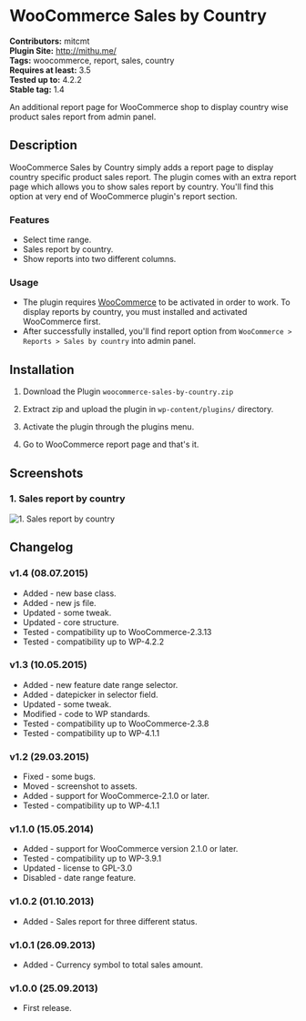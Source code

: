 # WooCommerce Sales by Country #
**Contributors:** mitcmt  
**Plugin Site:** http://mithu.me/  
**Tags:** woocommerce, report, sales, country  
**Requires at least:** 3.5  
**Tested up to:** 4.2.2  
**Stable tag:** 1.4  

An additional report page for WooCommerce shop to display country wise product sales report from admin panel.


## Description ##

WooCommerce Sales by Country simply adds a report page to display country specific product sales report. The plugin comes with an extra report page which allows you to show sales report by country. You'll find this option at very end of WooCommerce plugin's report section.

### Features ###

* Select time range.
* Sales report by country.
* Show reports into two different columns.

### Usage ###

* The plugin requires [WooCommerce](http://wordpress.org/plugins/woocommerce/) to be activated in order to work. To display reports by country, you must installed and activated WooCommerce first.
* After successfully installed, you'll find report option from `WooCommerce > Reports > Sales by country` into admin panel.


## Installation ##

1. Download the Plugin `woocommerce-sales-by-country.zip`

2. Extract zip and upload the plugin in `wp-content/plugins/` directory.

3. Activate the plugin through the plugins menu.

4. Go to WooCommerce report page and that's it.


## Screenshots ##

### 1. Sales report by country ###
![1. Sales report by country](https://raw.githubusercontent.com/mhmithu/woocommerce-sales-by-country/master/screenshot-1.png)



## Changelog ##

### v1.4 (08.07.2015) ###
* Added - new base class.
* Added - new js file.
* Updated - some tweak.
* Updated - core structure.
* Tested - compatibility up to WooCommerce-2.3.13
* Tested - compatibility up to WP-4.2.2

### v1.3 (10.05.2015) ###
* Added - new feature date range selector.
* Added - datepicker in selector field.
* Updated - some tweak.
* Modified - code to WP standards.
* Tested - compatibility up to WooCommerce-2.3.8
* Tested - compatibility up to WP-4.1.1

### v1.2 (29.03.2015) ###
* Fixed - some bugs.
* Moved - screenshot to assets.
* Added - support for WooCommerce-2.1.0 or later.
* Tested - compatibility up to WP-4.1.1

### v1.1.0 (15.05.2014) ###
* Added - support for WooCommerce version 2.1.0 or later.
* Tested - compatibility up to WP-3.9.1
* Updated - license to GPL-3.0
* Disabled - date range feature.

### v1.0.2 (01.10.2013) ###
* Added - Sales report for three different status.

### v1.0.1 (26.09.2013) ###
* Added - Currency symbol to total sales amount.

### v1.0.0 (25.09.2013) ###
* First release.
